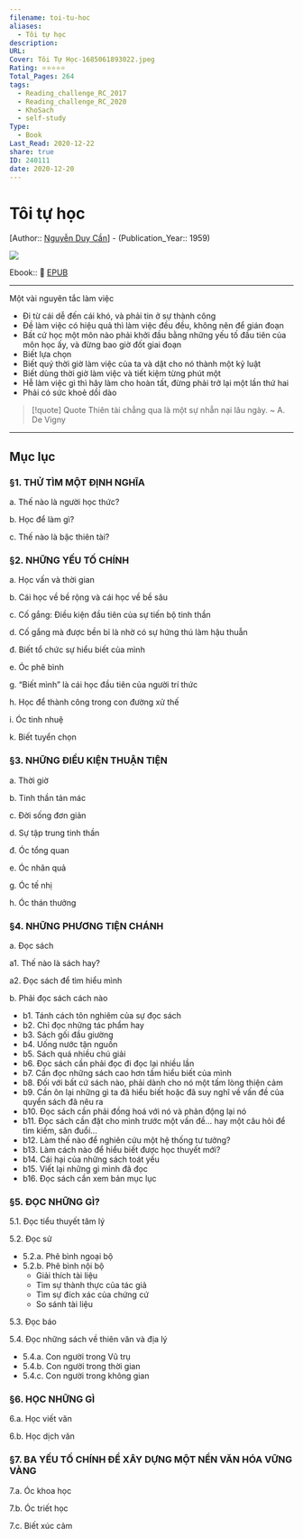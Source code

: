 ```yaml
---
filename: toi-tu-hoc
aliases:
  - Tôi tự học
description: 
URL: 
Cover: Tôi Tự Học-1685061893022.jpeg
Rating: ⭐⭐⭐⭐⭐
Total_Pages: 264
tags:
  - Reading_challenge_RC_2017
  - Reading_challenge_RC_2020
  - KhoSach
  - self-study
Type:
  - Book
Last_Read: 2020-12-22
share: true
ID: 240111
date: 2020-12-20
---
```


# Tôi tự học
[Author:: [Nguyễn Duy Cần](../../Nguy%E1%BB%85n%20Duy%20C%E1%BA%A7n.md)] - (Publication_Year:: 1959)

![](https://i.imgur.com/NMSl98s.jpg)

Ebook:: 📘 [EPUB](https://onedrive.live.com/download?resid=E92BC60129512289%21138&authkey=!AB0rPU2Me_RLkG4)

---

Một vài nguyên tắc làm việc
- Đi từ cái dễ đến cái khó, và phải tin ở sự thành công
- Đề làm việc có hiệu quả thì làm việc đều đều, không nên để gián đoạn
- Bất cứ học một môn nào phải khởi đầu bằng những yếu tố đầu tiên của môn học ấy, và đừng bao giờ đốt giai đoạn
- Biết lựa chọn
- Biết quý thời giờ làm việc của ta và dặt cho nó thành một kỷ luật
- Biết dùng thời giờ làm việc và tiết kiệm từng phút một
- Hễ làm việc gì thì hãy làm cho hoàn tất, đừng phải trở lại một lần thứ hai
- Phải có sức khoẻ dồi dào

> [!quote] Quote
> Thiên tài chẳng qua là một sự nhẫn nại lâu ngày. ~ A. De Vigny

---
## Mục lục

### §1. THỬ TÌM MỘT ĐỊNH NGHĨA

a. Thế nào là người học thức?

b. Học để làm gì?

c. Thế nào là bậc thiên tài?

### §2. NHỮNG YẾU TỐ CHÍNH

a. Học vấn và thời gian

b. Cái học về bề rộng và cái học về bề sâu

c. Cố gắng: Điều kiện đầu tiên của sự tiến bộ tinh thần

d. Cố gắng mà được bền bỉ là nhờ có sự hứng thú làm hậu thuẫn

đ. Biết tổ chức sự hiểu biết của mình

e. Óc phê bình

g. “Biết mình” là cái học đầu tiên của người trí thức

h. Học để thành công trong con đường xử thế

i. Óc tinh nhuệ

k. Biết tuyển chọn

### §3. NHỮNG ĐIỀU KIỆN THUẬN TIỆN

a. Thời giờ

b. Tinh thần tản mác

c. Đời sống đơn giản

d. Sự tập trung tinh thần

đ. Óc tổng quan

e. Óc nhân quả

g. Óc tế nhị

h. Óc thán thưởng

### §4. NHỮNG PHƯƠNG TIỆN CHÁNH

a. Đọc sách

a1. Thế nào là sách hay?

a2. Đọc sách để tìm hiểu mình

b. Phải đọc sách cách nào

- b1. Tánh cách tôn nghiêm của sự đọc sách
- b2. Chỉ đọc những tác phẩm hay
- b3. Sách gối đầu giường
- b4. Uống nước tận nguồn
- b5. Sách quá nhiều chú giải
- b6. Đọc sách cần phải đọc đi đọc lại nhiều lần
- b7. Cần đọc những sách cao hơn tầm hiểu biết của mình
- b8. Đối với bất cứ sách nào, phải dành cho nó một tấm lòng thiện cảm
- b9. Cần ôn lại những gì ta đã hiểu biết hoặc đã suy nghĩ về vấn đề của quyển sách đã nêu ra
- b10. Đọc sách cần phải đồng hoá với nó và phản động lại nó
- b11. Đọc sách cần đặt cho mình trước một vấn đề… hay một câu hỏi để tìm kiếm, săn đuổi…
- b12. Làm thế nào để nghiên cứu một hệ thống tư tưởng?
- b13. Làm cách nào để hiểu biết được học thuyết mới?
- b14. Cái hại của những sách toát yếu
- b15. Viết lại những gì mình đã đọc
- b16. Đọc sách cần xem bản mục lục

### §5. ĐỌC NHỮNG GÌ?

5.1. Đọc tiểu thuyết tâm lý

5.2. Đọc sử

- 5.2.a. Phê bình ngoại bộ
- 5.2.b. Phê bình nội bộ
	- Giải thích tài liệu
	- Tìm sự thành thực của tác giả
	- Tìm sự đích xác của chứng cứ
	- So sánh tài liệu

5.3. Đọc báo

5.4. Đọc những sách về thiên văn và địa lý

- 5.4.a. Con người trong Vũ trụ
- 5.4.b. Con người trong thời gian
- 5.4.c. Con người trong không gian

### §6. HỌC NHỮNG GÌ

6.a. Học viết văn

6.b. Học dịch văn

### §7. BA YẾU TỐ CHÍNH ĐỂ XÂY DỰNG MỘT NỀN VĂN HÓA VỮNG VÀNG

7.a. Óc khoa học

7.b. Óc triết học

7.c. Biết xúc cảm